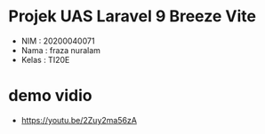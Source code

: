 # Projek UAS Laravel 9 Breeze Vite 

-   NIM : 20200040071
-   Nama : fraza nuralam
-   Kelas : TI20E

# demo vidio

- https://youtu.be/2Zuy2ma56zA

